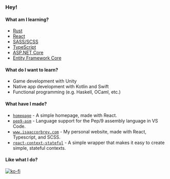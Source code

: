 ### Hey!

#### What am I learning?

- [Rust](https://www.rust-lang.org)
- [React](https://reactjs.org/)
- [SASS/SCSS](https://sass-lang.com/)
- [TypeScript](https://www.typescriptlang.org/)
- [ASP.NET Core](https://dotnet.microsoft.com/apps/aspnet)
- [Entity Framework Core](https://docs.microsoft.com/en-us/ef/core/)

#### What do I want to learn?

- Game development with Unity
- Native app development with Kotlin and Swift
- Functional programming (e.g. Haskell, OCaml, etc.)

#### What have I made?

- [`homepage`](https://icorbrey-homepage.netlify.app) - A simple homepage, made with React.
- [`pep9-asm`](https://marketplace.visualstudio.com/items?itemName=icorbrey.pep9-asm) - Language support for the Pep/9 assembly language in VS Code.
- [`www.isaaccorbrey.com`](https://www.isaaccorbrey.com) - My personal website, made with React, Typescript, and SCSS.
- [`react-context-stateful`](https://www.npmjs.com/package/react-context-stateful) - A simple wrapper that makes it easy to create simple, stateful contexts.

#### Like what I do?

[![ko-fi](https://www.ko-fi.com/img/githubbutton_sm.svg)](https://ko-fi.com/A0A51YFI3)
